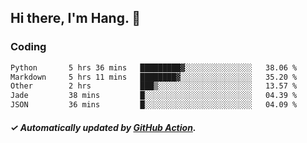 ## Hi there, I'm Hang. 👋

### Coding

<!--START_SECTION:waka-->

```txt
Python       5 hrs 36 mins   █████████▓░░░░░░░░░░░░░░░   38.06 %
Markdown     5 hrs 11 mins   ████████▓░░░░░░░░░░░░░░░░   35.20 %
Other        2 hrs           ███▒░░░░░░░░░░░░░░░░░░░░░   13.57 %
Jade         38 mins         █░░░░░░░░░░░░░░░░░░░░░░░░   04.39 %
JSON         36 mins         █░░░░░░░░░░░░░░░░░░░░░░░░   04.09 %
```

<!--END_SECTION:waka-->

##### ✓ Automatically updated by [GitHub Action](https://github.com/huhuhang/huhuhang/actions).
